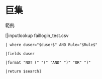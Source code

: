 巨集
===
範例:

   [|inputlookup faillogin_test.csv
       
    | where duser="$duser$" AND Rule="$Rule$"
        
    |fields duser 
        
    |format "NOT (" "(" "AND" ")" "OR" ")" 
        
    |return $search]

